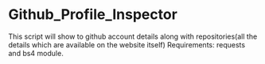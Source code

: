 # Github_Profile_Inspector
This script will show to github account details along with repositories(all the details which are available on the website itself)
Requirements: requests and bs4 module.
